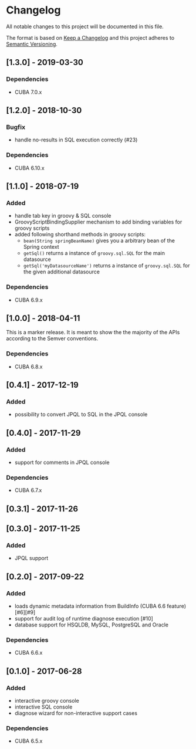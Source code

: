 # Changelog
All notable changes to this project will be documented in this file.

The format is based on [Keep a Changelog](http://keepachangelog.com/en/1.0.0/)
and this project adheres to [Semantic Versioning](http://semver.org/spec/v2.0.0.html).


## [1.3.0] - 2019-03-30

### Dependencies
- CUBA 7.0.x

## [1.2.0] - 2018-10-30

### Bugfix
- handle no-results in SQL execution correctly (#23)

### Dependencies
- CUBA 6.10.x

## [1.1.0] - 2018-07-19

### Added

- handle tab key in groovy & SQL console
- GroovyScriptBindingSupplier mechanism to add binding variables for groovy scripts
- added following shorthand methods in groovy scripts:
  - `bean(String springBeanName)` gives you a arbitrary bean of the Spring context
  - `getSql()` returns a instance of `groovy.sql.SQL` for the main datasource
  - `getSql('myDatasourceName')` returns a instance of `groovy.sql.SQL` for the given additional datasource
      

### Dependencies
- CUBA 6.9.x


## [1.0.0] - 2018-04-11

This is a marker release. It is meant to show the the majority of the APIs according to the Semver conventions.

### Dependencies
- CUBA 6.8.x

## [0.4.1] - 2017-12-19

### Added
- possibility to convert JPQL to SQL in the JPQL console

## [0.4.0] - 2017-11-29

### Added
- support for comments in JPQL console

### Dependencies
- CUBA 6.7.x

## [0.3.1] - 2017-11-26


## [0.3.0] - 2017-11-25

### Added
- JPQL support

## [0.2.0] - 2017-09-22

### Added
- loads dynamic metadata information from BuildInfo (CUBA 6.6 feature) [#6][#9]
- support for audit log of runtime diagnose execution [#10]
- database support for HSQLDB, MySQL, PostgreSQL and Oracle

### Dependencies
- CUBA 6.6.x

## [0.1.0] - 2017-06-28

### Added
- interactive groovy console
- interactive SQL console
- diagnose wizard for non-interactive support cases


### Dependencies
- CUBA 6.5.x
